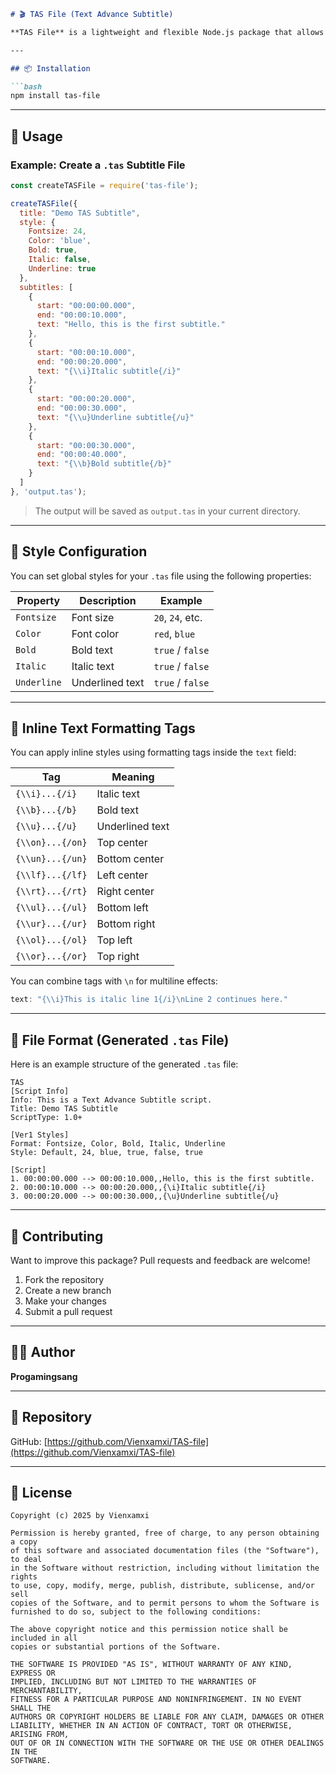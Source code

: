 ````markdown
# 🎬 TAS File (Text Advance Subtitle)

**TAS File** is a lightweight and flexible Node.js package that allows you to **create and read `.tas` (Text Advance Subtitle)** files for use in video subtitling. It supports advanced text formatting such as bold, italic, underline, and positioning.

---

## 📦 Installation

```bash
npm install tas-file
````

---

## 🚀 Usage

### Example: Create a `.tas` Subtitle File

```js
const createTASFile = require('tas-file');

createTASFile({
  title: "Demo TAS Subtitle",
  style: {
    Fontsize: 24,
    Color: 'blue',
    Bold: true,
    Italic: false,
    Underline: true
  },
  subtitles: [
    {
      start: "00:00:00.000",
      end: "00:00:10.000",
      text: "Hello, this is the first subtitle."
    },
    {
      start: "00:00:10.000",
      end: "00:00:20.000",
      text: "{\\i}Italic subtitle{/i}"
    },
    {
      start: "00:00:20.000",
      end: "00:00:30.000",
      text: "{\\u}Underline subtitle{/u}"
    },
    {
      start: "00:00:30.000",
      end: "00:00:40.000",
      text: "{\\b}Bold subtitle{/b}"
    }
  ]
}, 'output.tas');
```

> The output will be saved as `output.tas` in your current directory.

---

## 🎨 Style Configuration

You can set global styles for your `.tas` file using the following properties:

| Property    | Description     | Example          |
| ----------- | --------------- | ---------------- |
| `Fontsize`  | Font size       | `20`, `24`, etc. |
| `Color`     | Font color      | `red`, `blue`    |
| `Bold`      | Bold text       | `true` / `false` |
| `Italic`    | Italic text     | `true` / `false` |
| `Underline` | Underlined text | `true` / `false` |

---

## 🔣 Inline Text Formatting Tags

You can apply inline styles using formatting tags inside the `text` field:

| Tag              | Meaning         |
| ---------------- | --------------- |
| `{\\i}...{/i}`   | Italic text     |
| `{\\b}...{/b}`   | Bold text       |
| `{\\u}...{/u}`   | Underlined text |
| `{\\on}...{/on}` | Top center      |
| `{\\un}...{/un}` | Bottom center   |
| `{\\lf}...{/lf}` | Left center     |
| `{\\rt}...{/rt}` | Right center    |
| `{\\ul}...{/ul}` | Bottom left     |
| `{\\ur}...{/ur}` | Bottom right    |
| `{\\ol}...{/ol}` | Top left        |
| `{\\or}...{/or}` | Top right       |

You can combine tags with `\n` for multiline effects:

```js
text: "{\\i}This is italic line 1{/i}\nLine 2 continues here."
```

---

## 📁 File Format (Generated `.tas` File)

Here is an example structure of the generated `.tas` file:

```
TAS
[Script Info]
Info: This is a Text Advance Subtitle script.
Title: Demo TAS Subtitle
ScriptType: 1.0+

[Ver1 Styles]
Format: Fontsize, Color, Bold, Italic, Underline
Style: Default, 24, blue, true, false, true

[Script]
1. 00:00:00.000 --> 00:00:10.000,,Hello, this is the first subtitle.
2. 00:00:10.000 --> 00:00:20.000,,{\i}Italic subtitle{/i}
3. 00:00:20.000 --> 00:00:30.000,,{\u}Underline subtitle{/u}
```

---

## 🤝 Contributing

Want to improve this package? Pull requests and feedback are welcome!

1. Fork the repository
2. Create a new branch
3. Make your changes
4. Submit a pull request

---

## 👨‍💻 Author

**Progamingsang**

---

## 🔗 Repository

GitHub: [https://github.com/Vienxamxi/TAS-file](https://github.com/Vienxamxi/TAS-file)

---
## 📄 License

````
Copyright (c) 2025 by Vienxamxi

Permission is hereby granted, free of charge, to any person obtaining a copy
of this software and associated documentation files (the "Software"), to deal
in the Software without restriction, including without limitation the rights
to use, copy, modify, merge, publish, distribute, sublicense, and/or sell
copies of the Software, and to permit persons to whom the Software is
furnished to do so, subject to the following conditions:

The above copyright notice and this permission notice shall be included in all
copies or substantial portions of the Software.

THE SOFTWARE IS PROVIDED "AS IS", WITHOUT WARRANTY OF ANY KIND, EXPRESS OR
IMPLIED, INCLUDING BUT NOT LIMITED TO THE WARRANTIES OF MERCHANTABILITY,
FITNESS FOR A PARTICULAR PURPOSE AND NONINFRINGEMENT. IN NO EVENT SHALL THE
AUTHORS OR COPYRIGHT HOLDERS BE LIABLE FOR ANY CLAIM, DAMAGES OR OTHER
LIABILITY, WHETHER IN AN ACTION OF CONTRACT, TORT OR OTHERWISE, ARISING FROM,
OUT OF OR IN CONNECTION WITH THE SOFTWARE OR THE USE OR OTHER DEALINGS IN THE
SOFTWARE.
